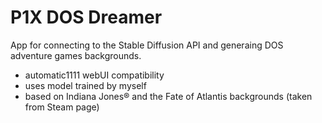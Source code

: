 # P1X DOS Dreamer
App for connecting to the Stable Diffusion API and generaing DOS adventure games backgrounds.

- automatic1111 webUI compatibility
- uses model trained by myself
- based on Indiana Jones® and the Fate of Atlantis backgrounds (taken from Steam page)
